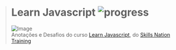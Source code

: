 ># **Learn Javascript** ![progress](http://progressed.io/bar/100title=completed "progress")
> ![Image](https://www.salewebdesign.com/wp-content/uploads/2018/06/Learn-Javascript-Udemy-Course-Free-Coupon.jpg)  
> Anotações e Desafios do curso [Learn Javascript](https://www.udemy.com/curso-reactjs-ninja/), do [Skills Nation Training](https://www.udemy.com/draft/1680274/learn/v4/overview)



